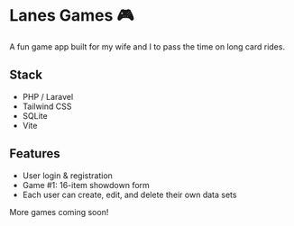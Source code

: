 # Lanes Games 🎮

A fun game app built for my wife and I to pass the time on long card rides.

## Stack

- PHP / Laravel
- Tailwind CSS
- SQLite
- Vite

## Features

- User login & registration
- Game #1: 16-item showdown form
- Each user can create, edit, and delete their own data sets

More games coming soon!

